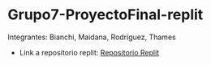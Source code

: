 # Grupo7-ProyectoFinal-replit

Integrantes: Bianchi, Maidana, Rodríguez, Thames

* Link a repositorio replit: <a href="https://github.com/PioIX/G7-ProyectoFinal/blob/main/README.md"> Repositorio Replit </a> 
